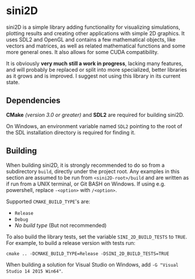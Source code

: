 # sini2D

sini2D is a simple library adding functionality for visualizing simulations,
plotting results and creating other applications with simple 2D graphics. It
uses SDL2 and OpenGL and contains a few mathematical objects, like vectors and
matrices, as well as related mathematical functions and some more general
ones. It also allows for some CUDA compatibility.

It is obviously __very much still a work in progress__, lacking many features,
and will probably be replaced or split into more specialized, better libraries
as it grows and is improved. I suggest not using this library in its current
state.


## Dependencies

__CMake__ _(version 3.0 or greater)_ and __SDL2__ are required for building
sini2D.

On Windows, an environment variable named `SDL2` pointing to the root of the SDL
installation directory is required for finding it.


## Building

When building sini2D, it is strongly recommended to do so from a subdirectory
`build`, directly under the project root. Any examples in this section are
assumed to be run from `<sini2D-root>/build` and are written as if run from a
UNIX terminal, or Git BASH on Windows. If using e.g. powershell, replace
`-<option>` with `/<option>`.

Supported `CMAKE_BUILD_TYPE`'s are:

- `Release`
- `Debug`
- _No build type_ (But not recommended)

To also build the library tests, set the variable `SINI_2D_BUILD_TESTS` to
`TRUE`. For example, to build a release version with tests run:

	cmake .. -DCMAKE_BUILD_TYPE=Release -DSINI_2D_BUILD_TESTS=TRUE

When building a solution for Visual Studio on Windows, add `-G "Visual Studio 14
2015 Win64"`.
